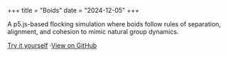 +++
title = "Boids"
date = "2024-12-05"
+++

A p5.js-based flocking simulation where boids follow rules of separation, alignment, and cohesion to mimic natural group dynamics.

[Try it yourself](https://viveksharma2525.github.io/Boids-p5.js/) ·[View on GitHub](https://github.com/viveksharma2525/Boids-p5.js)